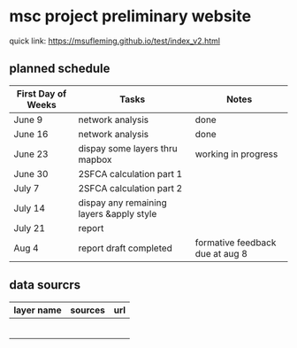 # msc project preliminary website
quick link: https://msufleming.github.io/test/index_v2.html

## planned schedule
| First Day of Weeks |   Tasks   |       Notes      |
|--------------------|-----------|------------------|
|    June 9     |  network analysis |      done            |
|    June 16    | network analysis |      done            |
|     June 23    | dispay some layers thru mapbox  |    working in progress   |
|     June 30    |   2SFCA  calculation part 1   |        |
|       July 7    |     2SFCA  calculation part 2      |                  |
|     July 14  |    dispay any remaining layers &apply style      |                  |
| July 21| report |  |
| Aug 4| report draft completed|formative feedback due at aug 8|

## data sourcrs
| layer name |  sources  |   url   |
|------------|-----------|---------|
|            |           |         |
|            |           |         |
|            |           |         |
|            |           |         |
|            |           |         |
|            |           |         |
